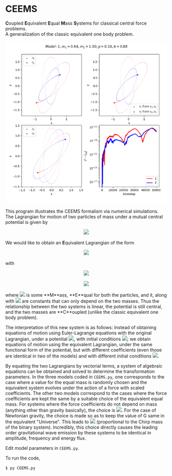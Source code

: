 # CEEMS  
**C**oupled **E**quivalent **E**qual **M**ass **S**ystems for classical central force problems.  
A generalization of the classic equivalent one body problem.  

![CEEMS_random](./CEEMS_random.png "Demonstration with random inputs")  

This program illustrates the CEEMS formalism via numerical simulations. The Lagrangian for motion of two particles of mass under a mutual central potential is given by
<p align="center"> <img src="https://render.githubusercontent.com/render/math?math=\mathcal{L}=\dfrac{1}{2}m_1\dot{r}^2_1%2B\dfrac{1}{2}m_2\dot{r}^2_2-U(\lvert \mathbf{r}_1 - \mathbf{r}_1 \rvert)"></p>  

We would like to obtain an **E**quivalent Lagrangian of the form  
<p align="center"> <img src="https://render.githubusercontent.com/render/math?math=\mathcal{L}=\dfrac{1}{2}A\dot{r}^2_a%2B\dfrac{1}{2}A\dot{r}^2_b-U(\lvert \mathbf{r}_a - \mathbf{r}_b) \rvert/\gamma)"></p>  
with  
<p align="center"> <img src="https://render.githubusercontent.com/render/math?math=\mathbf{r}_a=\alpha_1\mathbf{r}_1%2B\alpha_2\mathbf{r}_2"></p>  
<p align="center"> <img src="https://render.githubusercontent.com/render/math?math=\mathbf{r}_b=\beta_1\mathbf{r}_1%2B\beta_2\mathbf{r}_2"></p>  
where <img src="https://render.githubusercontent.com/render/math?math=A"> is some **M**ass, **E**qual for both the particles, and it, along with <img src="https://render.githubusercontent.com/render/math?math=\alpha_1, \alpha_2, \beta_1, \beta_2, \gamma_1, \gamma_2"> are constants that can only depend on the two masses. Thus the relationship between the two systems is linear, the potential is still central, and the two masses are **C**oupled (unlike the classic equivalent one body problem).  

The interpretation of this new system is as follows: Instead of obtaining equations of motion using Euler-Lagrange equations with the original Lagrangian, under a potential <img src="https://render.githubusercontent.com/render/math?math=U(\lvert \mathbf{r}_1 - \mathbf{r}_1 \rvert)">, with initial conditions <img src="https://render.githubusercontent.com/render/math?math=\mathbf{r}_1(t_0),\mathbf{\dot{r}}_1(t_0),\mathbf{r}_2(t_0),\mathbf{\dot{r}}_2(t_0)">; we obtain equations of motion using the equivalent Lagrangian, under the same functional form of the potential, but with different coefficients (even those are identical in two of the models) and with different initial conditions <img src="https://render.githubusercontent.com/render/math?math=\mathbf{r}_a(t_0)=\alpha_1\mathbf{r}_1(t_0)+\alpha_2\mathbf{r}_2(t_0), \mathbf{\dot{r}}_a(t_0)=\alpha_1\mathbf{\dot{r}}_1(t_0)+\alpha_2\mathbf{\dot{r}}_2(t_0), \mathbf{r}_b(t_0)=\beta_1\mathbf{r}_1(t_0)+\beta_2\mathbf{r}_2(t_0), \mathbf{\dot{r}}_b(t_0)=\beta_1\mathbf{\dot{r}}_1(t_0)+\beta_2\mathbf{\dot{r}}_2(t_0)">.  

By equating the two Lagrangians by vectorial terms, a system of algebraic equations can be obtained and solved to determine the transformation parameters. In the three models coded in `CEEMS.py`, one corresponds to the case where a value for the equal mass is randomly chosen and the equivalent system evolves under the action of a force with scaled coefficients. The other two models correspond to the cases where the force coefficients are kept the same by a suitable choice of the equivalent equal mass. For systems where the force coefficients do not depend on mass (anything other than gravity basically), the choice is <img src="https://render.githubusercontent.com/render/math?math=A=2\mu">. For the case of Newtonian gravity, the choice is made so as to keep the value of G same in the equivalent "Universe". This leads to <img src="https://render.githubusercontent.com/render/math?math=A=2^{1/5}\mathcal{M}"> (proportional to the Chirp mass of the binary system). Incredibly, this choice directly causes the leading order gravitational wave emission by these systems to be identical in amplitude, frequency and energy flux.  

Edit model parameters in `CEEMS.py`.  

To run the code,  
```
$ py CEEMS.py
```
